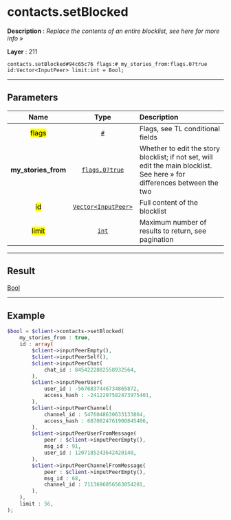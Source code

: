 # contacts.setBlocked

**Description** : *Replace the contents of an entire blocklist, see here for more info »*

**Layer** : 211

```tl
contacts.setBlocked#94c65c76 flags:# my_stories_from:flags.0?true id:Vector<InputPeer> limit:int = Bool;
```

---

## Parameters

| Name | Type | Description |
| :---: | :---: | :--- |
| <mark>flags</mark> | [`#`](type/#) | Flags, see TL conditional fields |
| **my_stories_from** | [`flags.0?true`](type/true) | Whether to edit the story blocklist; if not set, will edit the main blocklist. See here » for differences between the two |
| <mark>id</mark> | [`Vector<InputPeer>`](type/InputPeer) | Full content of the blocklist |
| <mark>limit</mark> | [`int`](type/int) | Maximum number of results to return, see pagination |

---

## Result

[Bool](type/Bool)

---

## Example

```php
$bool = $client->contacts->setBlocked(
	my_stories_from : true,
	id : array(
		$client->inputPeerEmpty(),
		$client->inputPeerSelf(),
		$client->inputPeerChat(
			chat_id : 8454222882558932564,
		),
		$client->inputPeerUser(
			user_id : -5676837446734865872,
			access_hash : -2412297582473975401,
		),
		$client->inputPeerChannel(
			channel_id : 5476048630633133864,
			access_hash : 6870824761900845486,
		),
		$client->inputPeerUserFromMessage(
			peer : $client->inputPeerEmpty(),
			msg_id : 91,
			user_id : 1207185243642420140,
		),
		$client->inputPeerChannelFromMessage(
			peer : $client->inputPeerEmpty(),
			msg_id : 68,
			channel_id : 7113696056563054201,
		),
	),
	limit : 56,
);
```